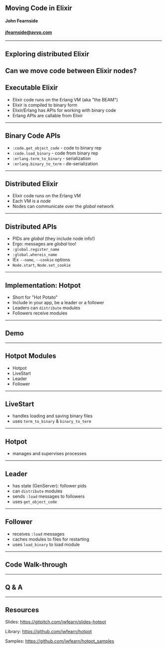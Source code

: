 ## Moving Code in Elixir

#### John Fearnside
#### jfearnside@avvo.com
---
Exploring distributed Elixir
---
Can we move code between Elixir nodes?
---
## Executable Elixir
- Elixir code runs on the Erlang VM (aka "the BEAM")
- Elixir is compiled to binary form
- Elixir/Erlang has APIs for working with binary code
- Erlang APIs are callable from Elixir

---
## Binary Code APIs
- `:code.get_object_code` - code to binary rep
- `:code.load_binary` - code from binary rep
- `:erlang.term_to_binary` - serialization
- `:erlang.binary_to_term` - de-serialization

---
## Distributed Elixir
- Elixir code runs on the Erlang VM
- Each VM is a _node_
- Nodes can communicate over the _global_ network

---
## Distributed APIs
- PIDs are _global_ (they include node info!)
- Ergo: messages are _global_ too!
- `:global.register_name`
- `:global.whereis_name`
- IEx `--name`, `--cookie` options
- `Node.start`, `Node.set_cookie`

---
## Implementation: Hotpot
- Short for "Hot Potato"
- Include in your app, be a leader or a follower
- Leaders can `distribute` modules
- Followers receive modules

---
## Demo
---
## Hotpot Modules
- Hotpot
- LiveStart
- Leader
- Follower

---
## LiveStart
- handles loading and saving binary files
- uses `term_to_binary` & `binary_to_term`

---
## Hotpot
- manages and supervises processes

---
## Leader
- has state (GenServer): follower pids
- can `distribute` modules
- sends `:load` messages to followers
- uses `get_object_code`
---
## Follower
- receives `:load` messages
- caches modules to files for restarting
- uses `load_binary` to load module

---
## Code Walk-through
---
## Q & A
---
## Resources
Slides: https://gitpitch.com/jwfearn/slides-hotpot

Library: https://github.com/jwfearn/hotpot

Samples: https://github.com/jwfearn/hotpot_samples
